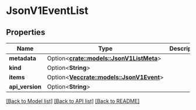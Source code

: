 # JsonV1EventList

## Properties

Name | Type | Description | Notes
------------ | ------------- | ------------- | -------------
**metadata** | Option<[**crate::models::JsonV1ListMeta**](json_V1ListMeta.md)> |  | [optional]
**kind** | Option<**String**> |  | [optional]
**items** | Option<[**Vec<crate::models::JsonV1Event>**](json_V1Event.md)> |  | [optional]
**api_version** | Option<**String**> |  | [optional]

[[Back to Model list]](../README.md#documentation-for-models) [[Back to API list]](../README.md#documentation-for-api-endpoints) [[Back to README]](../README.md)


